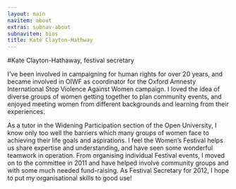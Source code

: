 ```yaml
---
layout: main
navitem: about
extras: subnav-about
subnavitem: bios
title: Kate Clayton-Hathway
---
```


#Kate Clayton-Hathaway, festival secretary

I’ve been involved in campaigning for human rights for over 20 years, and became involved in OIWF as coordinator for the Oxford Amnesty International Stop Violence Against Women campaign. I loved the idea of diverse groups of women getting together to plan community events, and enjoyed meeting women from different backgrounds and learning from their experiences.

As a tutor in the Widening Participation section of the Open University, I know only too well the barriers which many groups of women face to achieving their life goals and aspirations. I feel the Women’s Festival helps us share expertise and understanding, and have seen some wonderful teamwork in operation.  From organising individual Festival events, I moved on to the committee in 2011 and have helped involve community groups and with some much needed fund-raising. As Festival Secretary for 2012, I hope to put my organisational skills to good use!
